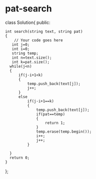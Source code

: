 # pat-search
class Solution{
public:	
	
	int search(string text, string pat)
	{
	    // Your code goes here
	   int j=0;
	   int i=0;
	   string temp;
	   int n=text.size();
	   int k=pat.size();
	  while(j<n)
	  {
	      if(j-i+1<k)
	      {
	          temp.push_back(text[j]);
	          j++;
	      }
	      else
	          if(j-i+1==k)
	          {
	              temp.push_back(text[j]);
	              if(pat==temp)
	              {
	                  return 1;
	              }
	              temp.erase(temp.begin());
	              i++;
	              j++;
	          }
	      
	  }
	  return 0;
	}
};
